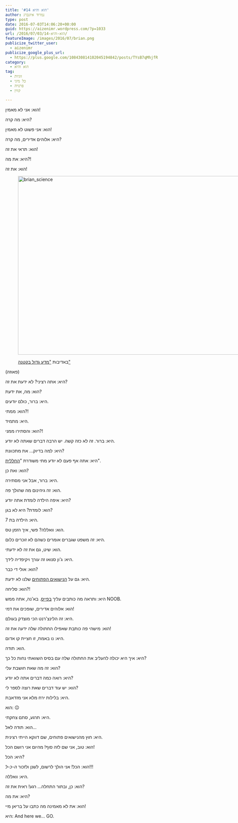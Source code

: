 ```yaml
---
title: 'הוא והיא #14'
author: נמרוד איזנברג
type: post
date: 2016-07-03T14:06:20+00:00
guid: https://aizenimr.wordpress.com/?p=1033
url: /2016/07/03/הוא-והיא-14/
featureImage: /images/2016/07/brian.png
publicize_twitter_user:
  - aizenimr
publicize_google_plus_url:
  - https://plus.google.com/108430814102045194842/posts/TYsB7qMhjfR
category:
  - הוא והיא
tag:
  - זוגיות
  - כל מיני
  - פרנויה
  - קווין

---
```

הוא: אני לא מאמין!

היא: מה קרה?

הוא: אני פשוט לא מאמין!

היא: אלוהים אדירים, מה קרה?

הוא: תראי את זה!

היא: את מה?!

הוא: את זה!<figure id="attachment_1032" aria-describedby="caption-attachment-1032" style="width: 696px" class="wp-caption alignnone">

[<img decoding="async" loading="lazy" class="wp-image-1032 size-large" src="/images/2016/07/brian_science.jpg?w=696" alt="brian_science" width="696" height="561" srcset="/images/2016/07/brian_science.jpg 834w, /images/2016/07/brian_science-200x161.jpg 200w, /images/2016/07/brian_science-768x619.jpg 768w" sizes="(max-width: 696px) 100vw, 696px" />][1]<figcaption id="caption-attachment-1032" class="wp-caption-text">באדיבות ["מדע גדול בקטנה"][2]</figcaption></figure> 

(פאוזה)

היא: אתה רציני? לא ידעת את זה?

הוא: מה, את ידעת?

היא: ברור, כולם יודעים.

הוא: ממתי?!

היא: מתמיד.

הוא: והסתירו ממני?!

היא: ברור. זה לא כזה קשה. יש הרבה דברים שאתה לא יודע.

היא: למה בדיוק&#8230; את מתכוונת?

היא: אתה אף פעם לא יודע מתי משודרת "[החללית][3]".

הוא: ואת כן?

היא: ברור, אבל אני מסתירה.

הוא: זה גיהינום מה שהולך פה.

היא: איפה הילדה לומדת אתה יודע?

הוא: לומדת? היא לא בגן?

היא: הילדה בת 7.

הוא: וואללה? פשי, איך הזמן טס.

היא: זה משפט שגברים אומרים כשהם לא זוכרים כלום.

הוא: שיט, גם את זה לא ידעתי.

היא: ג'ון סנואו זה עורך ויקיפדיה לידך.

הוא: אולי די כבר?

היא: גם על [הנישואים הפתוחים][4] שלנו לא ידעת.

הוא: סליחה?!

היא: ותראה מה כותבים עליך [בפייס][5]. בא'נה, אתה ממש NOOB.

הוא: אלוהים אדירים, שופכים את דמי!

היא: זה הלינצ'רנט הכי מוצדק בעולם.

הוא: מישהי פה כותבת שאפילו החתולה שלה ידעה את זה!

היא: נו באמת, זו חציית קו אדום.

הוא: תודה.

היא: איך היא יכולה להעליב את החתולה שלה עם בסיס השוואתי נחות כל כך?

הוא: זה מה שאת חושבת עלי?

היא: רואה כמה דברים אתה לא יודע?

הוא: יש עוד דברים שאת רוצה לספר לי?

היא: בלילות ירח מלא אני מזדאבת.

הוא: 😐

היא: תרגע, סתם צחקתי.

הוא: תודה לאל&#8230;

היא: חוץ מהנישואים פתוחים, שם דווקא הייתי רצינית.

הוא: טוב, אני שם לזה סוף! מהיום אני רושם הכל!

היא: הכל?

הוא: הכל! אני הולך לרשום, לשנן ולזכור _ה-כ-ל_!!!

היא: וואללה.

הוא: כן, ובתור התחלה&#8230; רגע! ראית את זה?

היא: את מה?

הוא: את לא מאמינה מה כתבו על בריאן מיי!

היא: And here we&#8230; GO.

 [1]: /images/2016/07/brian_science.jpg
 [2]: https://www.facebook.com/MadaGB
 [3]: https://www.facebook.com/HaHalalit/
 [4]: /2016/05/17/%d7%94%d7%95%d7%90-%d7%95%d7%94%d7%99%d7%90-13/
 [5]: https://www.facebook.com/aizenimr/posts/10154292497465682